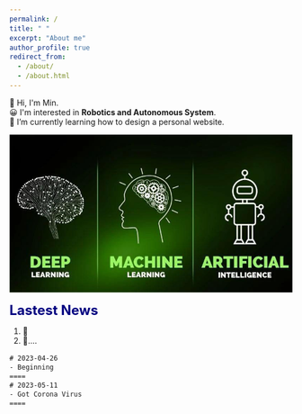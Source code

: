 ```yaml
---
permalink: /
title: " "
excerpt: "About me"
author_profile: true
redirect_from: 
  - /about/
  - /about.html
---
```


👋 Hi, I'm Min.  
😀 I'm interested in __Robotics and Autonomous System__.  
🌱 I’m currently learning how to design a personal website.  

<img src="/images/about.jpg" alt="AI" title="AI change world!" width="600" >  

<font color=Navy size=5 > <strong> Lastest News </strong> </font>  

1. 🚀  
2. 🌟....  

``` timeline
# 2023-04-26  
- Beginning  
====  
# 2023-05-11  
- Got Corona Virus  
====  
```